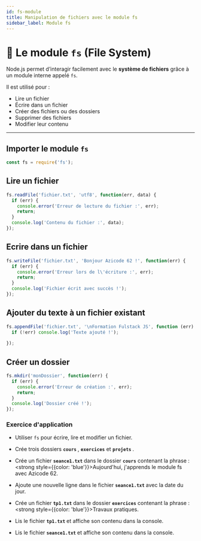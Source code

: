 ```yaml
---
id: fs-module
title: Manipulation de fichiers avec le module fs
sidebar_label: Module fs
---
```


# 📁 Le module `fs` (File System)

Node.js permet d’interagir facilement avec le **système de fichiers** grâce à un module interne appelé `fs`.

Il est utilisé pour :

- Lire un fichier
- Écrire dans un fichier
- Créer des fichiers ou des dossiers
- Supprimer des fichiers
- Modifier leur contenu

---

## Importer le module `fs`

```js
const fs = require('fs');
```
## Lire un fichier
```js
fs.readFile('fichier.txt', 'utf8', function(err, data) {
  if (err) {
    console.error('Erreur de lecture du fichier :', err);
    return;
  }
  console.log('Contenu du fichier :', data);
});
```

## Ecrire dans un fichier
```js
fs.writeFile('fichier.txt', 'Bonjour Azicode 62 !', function(err) {
  if (err) {
    console.error('Erreur lors de l\'écriture :', err);
    return;
  }
  console.log('Fichier écrit avec succès !');
});

```

## Ajouter du texte à un fichier existant
```js
fs.appendFile('fichier.txt', '\nFormation Fulstack JS', function (err) {
  if (!err) console.log('Texte ajouté !');
  
});

```

## Créer un dossier
```js
fs.mkdir('monDossier', function(err) {
  if (err) {
    console.error('Erreur de création :', err);
    return;
  }
  console.log('Dossier créé !');
});

```

### Exercice d'application
- Utiliser `fs` pour écrire, lire et modifier un fichier.
-  Crée trois dossiers <strong> `cours` </strong>, <strong>`exercices`</strong> et <strong> `projets` </strong>.
- Crée un fichier <strong> `seance1.txt` </strong> dans le dossier <strong>`cours`</strong> contenant la phrase :
<strong style={{color: 'blue'}}>Aujourd'hui, j'apprends le module fs avec Azicode 62.</strong>

- Ajoute une nouvelle ligne dans le fichier <strong> `seance1.txt` </strong>  avec la date du jour.
- Crée un fichier <strong> `tp1.txt` </strong> dans le dossier <strong>`exercices`</strong> contenant la phrase :
<strong style={{color: 'blue'}}>Travaux pratiques.</strong>

- Lis le fichier <strong> `tp1.txt` </strong> et affiche son contenu dans la console.
- Lis le fichier <strong> `seance1.txt` </strong> et affiche son contenu dans la console.

